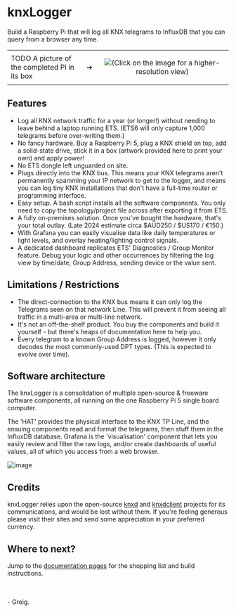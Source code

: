 # knxLogger
Build a Raspberry Pi that will log all KNX telegrams to InfluxDB that you can query from a browser any time.

<table>
<tr>
<td>TODO A picture of the completed Pi in its box</td>
<td><p>&#10132;</p></td>
<td width="60%"><p align="center"><img src="https://github.com/user-attachments/assets/4e9b8f70-2fc2-4b0b-b88b-9a16e99a4797">(Click on the image for a higher-resolution view)</p></td>
</tr>
  
</table>

## Features

- Log all KNX network traffic for a year (or longer!) without needing to leave behind a laptop running ETS. (ETS6 will only capture 1,000 telegrams before over-writing them.)
- No fancy hardware. Buy a Raspberry Pi 5, plug a KNX shield on top, add a solid-state drive, stick it in a box (artwork provided here to print your own) and apply power!
- No ETS dongle left unguarded on site.
- Plugs directly into the KNX bus. This means your KNX telegrams aren't permanently spamming your IP network to get to the logger, and means you can log tiny KNX installations that don't have a full-time router or programming interface.
- Easy setup. A bash script installs all the software components. You only need to copy the topology/project file across after exporting it from ETS.
- A fully on-premises solution. Once you've bought the hardware, that's your total outlay. (Late 2024 estimate circa $AUD250 / $US170 / €150.)
- With Grafana you can easily visualise data like daily temperatures or light levels, and overlay heating/lighting control signals.
- A dedicated dashboard replicates ETS' Diagnostics / Group Monitor feature. Debug your logic and other occurrences by filtering the log view by time/date, Group Address, sending device or the value sent.

## Limitations / Restrictions

- The direct-connection to the KNX bus means it can only log the Telegrams seen on that network Line. This will prevent it from seeing all traffic in a multi-area or multi-line network.
- It's not an off-the-shelf product. You buy the components and build it yourself - but there's heaps of documentation here to help you.
- Every telegram to a known Group Address is logged, however it only decodes the most commonly-used DPT types. (This is expected to evolve over time).

## Software architecture

The knxLogger is a consolidation of multiple open-source & freeware software components, all running on the one Raspberry Pi 5 single board computer.

The 'HAT' provides the physical interface to the KNX TP Line, and the ensuing components read and format the telegrams, then stuff them in the InfluxDB database. Grafana is the 'visualisation' component that lets you easily review and filter the raw logs, and/or create dashboards of useful values, all of which you access from a web browser.

![image](https://github.com/user-attachments/assets/e46410d2-74dd-42a9-acd8-e19f3be63a16)


## Credits

knxLogger relies upon the open-source [knxd](https://github.com/knxd/knxd) and [knxdclient](https://github.com/mhthies/knxdclient) projects for its communications, and would be lost without them. If you're feeling generous please visit their sites and send some appreciation in your preferred currency.

## Where to next?

Jump to the [documentation pages](https://github.com/greiginsydney/knxLogger/tree/main/docs) for the shopping list and build instructions.

<br><br>
\- Greig.
